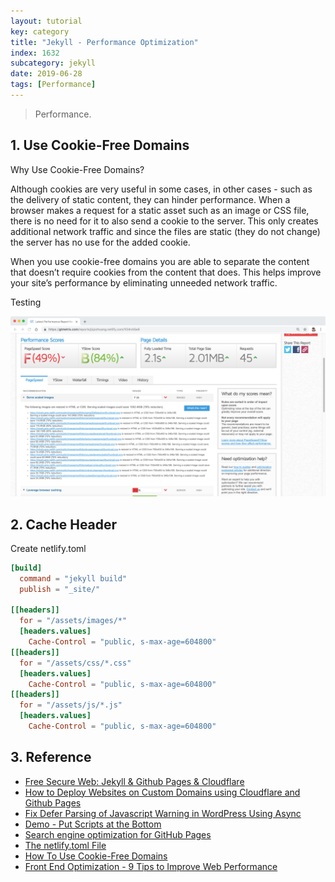 ```yaml
---
layout: tutorial
key: category
title: "Jekyll - Performance Optimization"
index: 1632
subcategory: jekyll
date: 2019-06-28
tags: [Performance]
---
```


> Performance.

## 1. Use Cookie-Free Domains
Why Use Cookie-Free Domains?

Although cookies are very useful in some cases, in other cases - such as the delivery of static content, they can hinder performance. When a browser makes a request for a static asset such as an image or CSS file, there is no need for it to also send a cookie to the server. This only creates additional network traffic and since the files are static (they do not change) the server has no use for the added cookie.

When you use cookie-free domains you are able to separate the content that doesn’t require cookies from the content that does. This helps improve your site’s performance by eliminating unneeded network traffic.

Testing

![image](/assets/images/jekyll/1632/imagesize_before.png)

## 2. Cache Header
Create netlify.toml
```toml
[build]
  command = "jekyll build"
  publish = "_site/"

[[headers]]
  for = "/assets/images/*"
  [headers.values]
    Cache-Control = "public, s-max-age=604800"
[[headers]]
  for = "/assets/css/*.css"
  [headers.values]
    Cache-Control = "public, s-max-age=604800"
[[headers]]
  for = "/assets/js/*.js"
  [headers.values]
    Cache-Control = "public, s-max-age=604800"
```

## 3. Reference
* [Free Secure Web: Jekyll & Github Pages & Cloudflare](https://martin.ankerl.com/2017/07/22/free-secure-web-jekyll-github-pages-cloudflare/)
* [How to Deploy Websites on Custom Domains using Cloudflare and Github Pages](https://medium.com/crowdbotics/annie-azana-how-to-deploy-websites-using-cloudflare-and-github-pages-c415c55fea36)
* [Fix Defer Parsing of Javascript Warning in WordPress Using Async](https://www.collectiveray.com/defer-parsing-of-javascript-wordpress-async)
* [Demo - Put Scripts at the Bottom](http://stevesouders.com/examples/rule-js-bottom.php)
* [Search engine optimization for GitHub Pages](https://help.github.com/en/articles/search-engine-optimization-for-github-pages)
* [The netlify.toml File](https://www.netlify.com/docs/netlify-toml-reference/)
* [How To Use Cookie-Free Domains](https://www.keycdn.com/support/how-to-use-cookie-free-domains)
* [Front End Optimization - 9 Tips to Improve Web Performance](https://www.keycdn.com/blog/front-end-optimization)

